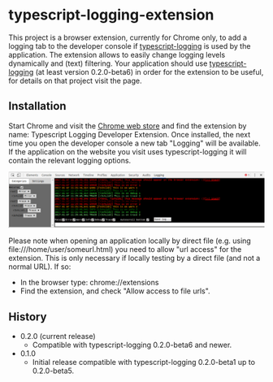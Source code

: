# typescript-logging-extension

This project is a browser extension, currently for Chrome only, to add a logging tab to the developer console if [typescript-logging](https://github.com/mreuvers/typescript-logging) is used by the application.
The extension allows to easily change logging levels dynamically and (text) filtering. Your application should use [typescript-logging](https://github.com/mreuvers/typescript-logging) (at least version 0.2.0-beta6)
in order for the extension to be useful, for details on that project visit the page.

## Installation

Start Chrome and visit the [Chrome web store](https://chrome.google.com/webstore/category/extensions) and find the extension by name: Typescript Logging Developer Extension.
Once installed, the next time you open the developer console a new tab "Logging" will be available. If the application on the website you visit uses typescript-logging
it will contain the relevant logging options.

![Extension screenshot](img/typescript-logging-tab.png)

Please note when opening an application locally by direct file (e.g. using file:///home/user/someurl.html) you need to allow "url access" for the extension. This is only necessary if locally testing by a direct file (and not a normal URL).
If so:
* In the browser type: chrome://extensions
* Find the extension, and check "Allow access to file urls".

## History
* 0.2.0 (current release)
  * Compatible with typescript-logging 0.2.0-beta6 and newer.
* 0.1.0
  * Initial release compatible with typescript-logging 0.2.0-beta1 up to 0.2.0-beta5.